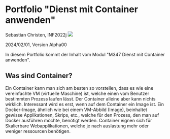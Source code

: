 # Portfolio "Dienst mit Container anwenden"

Sebastian Christen, INF2022j
![](https://oneclick-cloud.com/wp-content/uploads/2023/08/Bigstock_-139961875-Docker-Emblem.-A-Blue-Whale-With-Several-Containers.-e1574090673987-1.jpg)

2024/02/01, Version Alpha00

In diesem Portfolio kommt der Inhalt vom Modul "M347 Dienst mit Container anwenden".

## Was sind Container?
Ein Container kann man sich am besten so vorstellen, dass es wie eine vereinfachte VM (virtuelle Maschine) ist, welche einen vom Benutzer bestimmten Prozess laufen lässt. Der Container alleine aber kann nichts wirklich. Interessant wird es erst, wenn auf dem Container ein Image ist. Ein Docker-Image, ähnlich wie bei einem VM-Abbild (Image), beinhaltet gewisse Applikationen, Skrips, etc., welche für den Prozess, den man auf Docker ausführen möchte, benötigt werden. Container eignen sich für Skalierbare Webapplikationen, welche je nach auslastung mehr oder weniger ressourcen benötigen.
